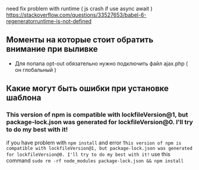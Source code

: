 need fix problem with runtime ( js crash if use async await ) https://stackoverflow.com/questions/33527653/babel-6-regeneratorruntime-is-not-defined<br>



<h2> Моменты на которые стоит обратить внимание при выливке </h2>
<ul>
  <li>Для попапа opt-out обязательно нужно подключить файл ajax.php ( он глобальный )</li>
</ul>

<h2>Какие могут быть ошибки при установке шаблона</h2>
<h3>This version of npm is compatible with lockfileVersion@1, but package-lock.json was generated for lockfileVersion@0. I'll try to do my best with it!</h3
<p>if  you have problem with <code>npm install</code> and error <code>This version of npm is compatible with lockfileVersion@1, but package-lock.json was generated for lockfileVersion@0. I'll try to do my best with it!</code> use this command <code>sudo rm -rf node_modules package-lock.json && npm install</code>
<p>
